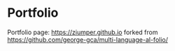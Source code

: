 # Portfolio 

Portfolio page: https://ziumper.github.io forked from https://github.com/george-gca/multi-language-al-folio/